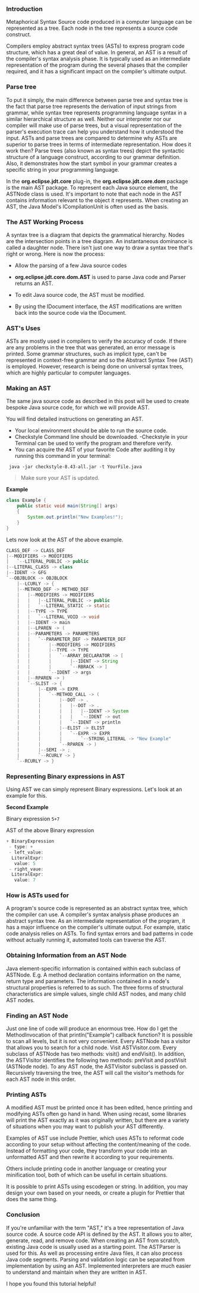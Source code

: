 ### Introduction
Metaphorical Syntax Source code produced in a computer language can be represented as a tree. Each node in the tree represents a source code construct.

Compilers employ abstract syntax trees (ASTs) to express program code structure, which has a great deal of value. In general, an AST is a result of the compiler's syntax analysis phase. It is typically used as an intermediate representation of the program during the several phases that the compiler required, and it has a significant impact on the compiler's ultimate output.
### Parse tree
To put it simply, the main difference between parse tree and syntax tree is the fact that parse tree represents the derivation of input strings from grammar, while syntax tree represents programming language syntax in a similar hierarchical structure as well.
Neither our interpreter nor our compiler will make use of parse trees, but a visual representation of the parser's execution trace can help you understand how it understood the input. ASTs and parse trees are compared to determine why ASTs are superior to parse trees in terms of intermediate representation. How does it work then? Parse trees (also known as syntax trees) depict the syntactic structure of a language construct, according to our grammar definition. Also, it demonstrates how the start symbol in your grammar creates a specific string in your programming language.

In the **org.eclipse.jdt.core** plug-in, the **org.eclipse.jdt.core.dom** package is the main AST package. To represent each Java source element, the ASTNode class is used. It's important to note that each node in the AST contains information relevant to the object it represents. When creating an AST, the Java Model's ICompilationUnit is often used as the basis.
### The AST Working Process
A syntax tree is a diagram that depicts the grammatical hierarchy. Nodes are the intersection points in a tree diagram. An instantaneous dominance is called a daughter node. There isn't just one way to draw a syntax tree that's right or wrong.
Here is now the process:
- Allow the parsing of a few Java source codes

- **org.eclipse.jdt.core.dom.AST** is used to parse Java code and Parser returns an AST.

- To edit Java source code, the AST must be modified.

- By using the IDocument interface, the AST modifications are written back into the source code via the IDocument.
### AST's Uses
ASTs are mostly used in compilers to verify the accuracy of code. If there are any problems in the tree that was generated, an error message is printed. Some grammar structures, such as implicit type, can't be represented in context-free grammar and so the Abstract Syntax Tree (AST) is employed. However, research is being done on universal syntax trees, which are highly particular to computer languages.
### Making an AST 
The same java source code as described in this post will be used to create bespoke Java source code, for which we will provide AST.

You will find detailed instructions on generating an AST.
- Your local environment should be able to run the source code.
- Checkstyle Command line should be downloaded.
-Checkstyle in your Terminal can be used to verify the program and therefore verify.
- You can acquire the AST of your favorite Code after auditing it by running this command in your terminal:
```
 java -jar checkstyle-8.43-all.jar -t YourFile.java
```
> Make sure your AST is updated.

**Example**
```Java
class Example {
    public static void main(String[] args)
    {
        System.out.println("New Examples!");
    }
}
```
Lets now look at the AST of the above example.
```Java
CLASS_DEF -> CLASS_DEF 
|--MODIFIERS -> MODIFIERS 
|   `--LITERAL_PUBLIC -> public 
|--LITERAL_CLASS -> class 
|--IDENT -> GFG 
`--OBJBLOCK -> OBJBLOCK 
    |--LCURLY -> { 
    |--METHOD_DEF -> METHOD_DEF 
    |   |--MODIFIERS -> MODIFIERS 
    |   |   |--LITERAL_PUBLIC -> public 
    |   |   `--LITERAL_STATIC -> static 
    |   |--TYPE -> TYPE 
    |   |   `--LITERAL_VOID -> void 
    |   |--IDENT -> main 
    |   |--LPAREN -> ( 
    |   |--PARAMETERS -> PARAMETERS 
    |   |   `--PARAMETER_DEF -> PARAMETER_DEF 
    |   |       |--MODIFIERS -> MODIFIERS 
    |   |       |--TYPE -> TYPE 
    |   |       |   `--ARRAY_DECLARATOR -> [ 
    |   |       |       |--IDENT -> String 
    |   |       |       `--RBRACK -> ] 
    |   |       `--IDENT -> args 
    |   |--RPAREN -> ) 
    |   `--SLIST -> { 
    |       |--EXPR -> EXPR 
    |       |   `--METHOD_CALL -> ( 
    |       |       |--DOT -> . 
    |       |       |   |--DOT -> . 
    |       |       |   |   |--IDENT -> System 
    |       |       |   |   `--IDENT -> out 
    |       |       |   `--IDENT -> println
    |       |       |--ELIST -> ELIST 
    |       |       |   `--EXPR -> EXPR 
    |       |       |       `--STRING_LITERAL -> "New Example" 
    |       |       `--RPAREN -> ) 
    |       |--SEMI -> ; 
    |       `--RCURLY -> }
    `--RCURLY -> } 
```
### Representing Binary expressions in AST
Using AST we can simply represent Binary expressions. Let's look at an example for this.

**Second Example**

Binary expression
`5+7`

AST of the above Binary expression
```Java
+ BinaryExpression
 - type: +
 - left_value: 
  LiteralExpr:
   value: 5
 - right_vaue:
  LiteralExpr:
   value: 7
```
### How is ASTs used for
A program's source code is represented as an abstract syntax tree, which the compiler can use. A compiler's syntax analysis phase produces an abstract syntax tree. As an intermediate representation of the program, it has a major influence on the compiler's ultimate output. For example, static code analysis relies on ASTs. To find syntax errors and bad patterns in code without actually running it, automated tools can traverse the AST.
### Obtaining Information from an AST Node
Java element-specific information is contained within each subclass of ASTNode. E.g. A method declaration contains information on the name, return type and parameters. The information contained in a node's structural properties is referred to as such. The three forms of structural characteristics are simple values, single child AST nodes, and many child AST nodes.
### Finding an AST Node
Just one line of code will produce an enormous tree. How do I get the MethodInvocation of that println("Example") callback function? It is possible to scan all levels, but it is not very convenient.
Every ASTNode has a visitor that allows you to search for a child node. Visit ASTVisitor.com. Every subclass of ASTNode has two methods: visit() and endVisit(). In addition, the ASTVisitor identifies the following two methods: preVisit and postVisit (ASTNode node). To any AST node, the ASTVisitor subclass is passed on. Recursively traversing the tree, the AST will call the visitor's methods for each AST node in this order.
### Printing ASTs
A modified AST must be printed once it has been edited, hence printing and modifying ASTs often go hand in hand. When using recast, some libraries will print the AST exactly as it was originally written, but there are a variety of situations when you may want to publish your AST differently.

Examples of AST use include Prettier, which uses ASTs to reformat code according to your setup without affecting the content/meaning of the code. Instead of formatting your code, they transform your code into an unformatted AST and then rewrite it according to your requirements.

Others include printing code in another language or creating your minification tool, both of which can be useful in certain situations.

It is possible to print ASTs using escodegen or string. In addition, you may design your own based on your needs, or create a plugin for Prettier that does the same thing.
### Conclusion
If you're unfamiliar with the term "AST," it's a tree representation of Java source code. A source code API is defined by the AST. It allows you to alter, generate, read, and remove code. When creating an AST from scratch, existing Java code is usually used as a starting point. The ASTParser is used for this. As well as processing entire Java files, it can also process Java code segments.
Parsing and validation logic can be separated from implementation by using an AST. Implemented interpreters are much easier to understand and maintain when they are written in AST.

I hope you found this tutorial helpful!
